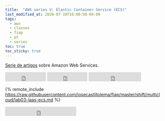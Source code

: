 ```yaml
---
title:  "AWS series V: Elastic Container Service (ECS)"
last_modified_at: 2020-07-10T16:00:58-04:00
tags:
  - aws
  - classes
  - fiap
  - pt
  - series
toc: true
toc_sticky: true
---
```


[Serie de artigos](/series/#aws) sobre Amazon Web Services.

<iframe src="https://ghbtns.com/github-btn.html?user=josecastillolema&repo=fiap&type=watch&count=true&size=large&v=2" frameborder="0" scrolling="0" width="132" height="30" title="GitHub"></iframe>
<iframe src="https://ghbtns.com/github-btn.html?user=josecastillolema&repo=fiap&type=star&count=true&size=large" frameborder="0" scrolling="0" width="130" height="30" title="GitHub"></iframe>
<iframe src="https://ghbtns.com/github-btn.html?user=josecastillolema&repo=fiap&type=fork&count=true&size=large" frameborder="0" scrolling="0" width="170" height="30" title="GitHub"></iframe>


{% remote_include https://raw.githubusercontent.com/josecastillolema/fiap/master/shift/multicloud/lab03-iaas-ecs.md %}

<iframe src="https://ghbtns.com/github-btn.html?user=josecastillolema&type=follow&count=true&size=large" frameborder="0" scrolling="0" width="230" height="30" title="GitHub"></iframe>